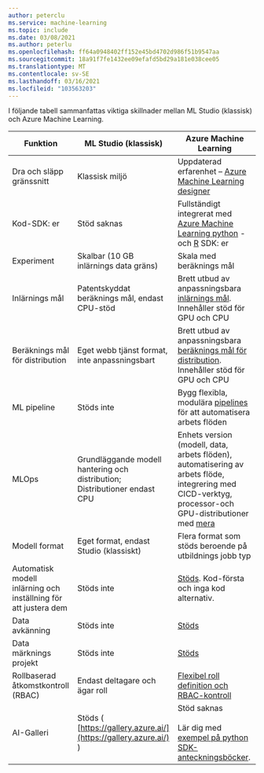 ```yaml
---
author: peterclu
ms.service: machine-learning
ms.topic: include
ms.date: 03/08/2021
ms.author: peterlu
ms.openlocfilehash: ff64a0948402ff152e45bd4702d986f51b9547aa
ms.sourcegitcommit: 18a91f7fe1432ee09efafd5bd29a181e038cee05
ms.translationtype: MT
ms.contentlocale: sv-SE
ms.lasthandoff: 03/16/2021
ms.locfileid: "103563203"
---
```

I följande tabell sammanfattas viktiga skillnader mellan ML Studio (klassisk) och Azure Machine Learning.

| Funktion | ML Studio (klassisk) | Azure Machine Learning |
|---| --- | --- |
| Dra och släpp gränssnitt | Klassisk miljö | Uppdaterad erfarenhet – [Azure Machine Learning designer](../articles/machine-learning/concept-designer.md)| 
| Kod-SDK: er | Stöd saknas | Fullständigt integrerat med [Azure Machine Learning python](/python/api/overview/azure/ml/) -och [R](https://github.com/Azure/azureml-sdk-for-r) SDK: er |
| Experiment | Skalbar (10 GB inlärnings data gräns) | Skala med beräknings mål |
| Inlärnings mål | Patentskyddat beräknings mål, endast CPU-stöd | Brett utbud av anpassningsbara [inlärnings mål](../articles/machine-learning/concept-compute-target.md#train). Innehåller stöd för GPU och CPU | 
| Beräknings mål för distribution | Eget webb tjänst format, inte anpassningsbart | Brett utbud av anpassningsbara [beräknings mål för distribution](../articles/machine-learning/concept-compute-target.md#deploy). Innehåller stöd för GPU och CPU |
| ML pipeline | Stöds inte | Bygg flexibla, modulära [pipelines](../articles/machine-learning/concept-ml-pipelines.md) för att automatisera arbets flöden |
| MLOps | Grundläggande modell hantering och distribution; Distributioner endast CPU | Enhets version (modell, data, arbets flöden), automatisering av arbets flöde, integrering med CICD-verktyg, processor-och GPU-distributioner med [mera](../articles/machine-learning/concept-model-management-and-deployment.md) |
| Modell format | Eget format, endast Studio (klassiskt) | Flera format som stöds beroende på utbildnings jobb typ |
| Automatisk modell inlärning och inställning för att justera dem |  Stöds inte | [Stöds](../articles/machine-learning/concept-automated-ml.md). Kod-första och inga kod alternativ. | 
| Data avkänning | Stöds inte | [Stöds](../articles/machine-learning/how-to-monitor-datasets.md) |
| Data märknings projekt | Stöds inte | [Stöds](../articles/machine-learning/how-to-create-labeling-projects.md) |
| Rollbaserad åtkomstkontroll (RBAC) | Endast deltagare och ägar roll | [Flexibel roll definition och RBAC-kontroll](../articles/machine-learning/how-to-assign-roles.md) |
| AI-Galleri | Stöds ( [https://gallery.azure.ai/](https://gallery.azure.ai/) ) | Stöd saknas <br><br> Lär dig med [exempel på python SDK-anteckningsböcker](https://github.com/Azure/MachineLearningNotebooks). |